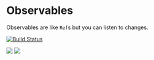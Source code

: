 # Observables

Observables are like `Ref`s but you can listen to changes.

[![Build Status](https://travis-ci.org/JuliaGizmos/Observables.jl.svg?branch=master)](https://travis-ci.org/JuliaGizmos/Observables.jl)

[![](https://img.shields.io/badge/docs-stable-blue.svg)](https://JuliaGizmos.github.io/Observables.jl/stable)
[![](https://img.shields.io/badge/docs-latest-blue.svg)](https://JuliaGizmos.github.io/Observables.jl/latest)
